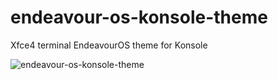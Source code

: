 # endeavour-os-konsole-theme
Xfce4 terminal EndeavourOS theme for Konsole

![endeavour-os-konsole-theme](https://github.com/Pomaranczarz/endeavour-os-konsole-theme/assets/54837696/3e142d17-1976-4972-97f3-9cbabc5d0784)
